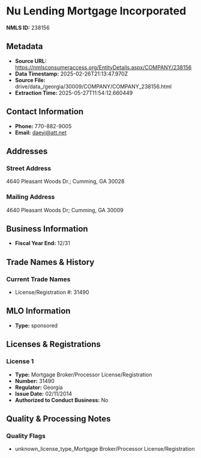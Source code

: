 # Nu Lending Mortgage Incorporated

**NMLS ID:** 238156

## Metadata
- **Source URL:** https://nmlsconsumeraccess.org/EntityDetails.aspx/COMPANY/238156
- **Data Timestamp:** 2025-02-26T21:13:47.970Z
- **Source File:** drive/data_/georgia/30009/COMPANY/COMPANY_238156.html
- **Extraction Time:** 2025-05-27T11:54:12.660449

## Contact Information
- **Phone:** 770-882-9005
- **Email:** daeyi@att.net

## Addresses
### Street Address
4640 Pleasant Woods Dr.; Cumming, GA 30028

### Mailing Address
4640 Pleasant Woods Dr; Cumming, GA 30009

## Business Information
- **Fiscal Year End:** 12/31

## Trade Names & History
### Current Trade Names
- License/Registration #: 31490

## MLO Information
- **Type:** sponsored

## Licenses & Registrations

### License 1
- **Type:** Mortgage Broker/Processor License/Registration
- **Number:** 31490
- **Regulator:** Georgia
- **Issue Date:** 02/11/2014
- **Authorized to Conduct Business:** No

## Quality & Processing Notes
### Quality Flags
- unknown_license_type_Mortgage Broker/Processor License/Registration
